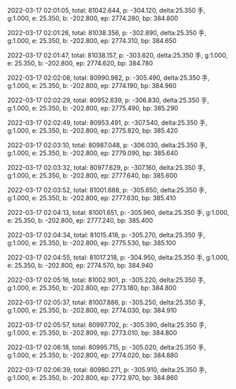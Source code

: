2022-03-17 02:01:05, total: 81042.644, p: -304.120, delta:25.350 手, g:1.000, e: 25.350, b: -202.800, ep: 2774.280, bp: 384.800

2022-03-17 02:01:26, total: 81038.356, p: -302.890, delta:25.350 手, g:1.000, e: 25.350, b: -202.800, ep: 2774.310, bp: 384.650

2022-03-17 02:01:47, total: 81038.157, p: -303.620, delta:25.350 手, g:1.000, e: 25.350, b: -202.800, ep: 2774.620, bp: 384.780

2022-03-17 02:02:08, total: 80990.982, p: -305.490, delta:25.350 手, g:1.000, e: 25.350, b: -202.800, ep: 2774.190, bp: 384.960

2022-03-17 02:02:29, total: 80952.639, p: -306.830, delta:25.350 手, g:1.000, e: 25.350, b: -202.800, ep: 2775.490, bp: 385.290

2022-03-17 02:02:49, total: 80953.491, p: -307.540, delta:25.350 手, g:1.000, e: 25.350, b: -202.800, ep: 2775.820, bp: 385.420

2022-03-17 02:03:10, total: 80987.048, p: -306.030, delta:25.350 手, g:1.000, e: 25.350, b: -202.800, ep: 2779.090, bp: 385.640

2022-03-17 02:03:32, total: 80977.629, p: -307.160, delta:25.350 手, g:1.000, e: 25.350, b: -202.800, ep: 2777.640, bp: 385.600

2022-03-17 02:03:52, total: 81001.688, p: -305.650, delta:25.350 手, g:1.000, e: 25.350, b: -202.800, ep: 2777.630, bp: 385.410

2022-03-17 02:04:13, total: 81001.651, p: -305.960, delta:25.350 手, g:1.000, e: 25.350, b: -202.800, ep: 2777.240, bp: 385.400

2022-03-17 02:04:34, total: 81015.418, p: -305.270, delta:25.350 手, g:1.000, e: 25.350, b: -202.800, ep: 2775.530, bp: 385.100

2022-03-17 02:04:55, total: 81017.218, p: -304.950, delta:25.350 手, g:1.000, e: 25.350, b: -202.800, ep: 2774.570, bp: 384.940

2022-03-17 02:05:16, total: 81002.901, p: -305.220, delta:25.350 手, g:1.000, e: 25.350, b: -202.800, ep: 2773.180, bp: 384.800

2022-03-17 02:05:37, total: 81007.886, p: -305.250, delta:25.350 手, g:1.000, e: 25.350, b: -202.800, ep: 2774.030, bp: 384.910

2022-03-17 02:05:57, total: 80997.702, p: -305.390, delta:25.350 手, g:1.000, e: 25.350, b: -202.800, ep: 2773.010, bp: 384.800

2022-03-17 02:06:18, total: 80995.715, p: -305.020, delta:25.350 手, g:1.000, e: 25.350, b: -202.800, ep: 2774.020, bp: 384.880

2022-03-17 02:06:39, total: 80980.271, p: -305.910, delta:25.350 手, g:1.000, e: 25.350, b: -202.800, ep: 2772.970, bp: 384.860